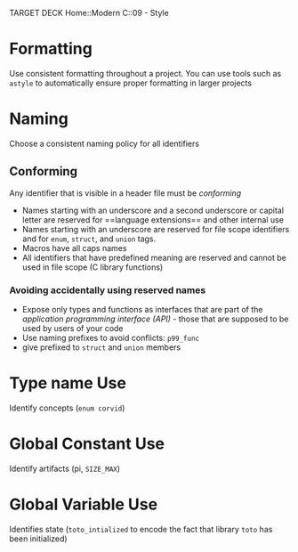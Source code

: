 TARGET DECK
Home::Modern C::09 - Style

# Formatting <!--fc-->
Use consistent formatting throughout a project. You can use tools such as `astyle` to automatically ensure proper formatting in larger projects
<!--ID: 1718928514305-->



# Naming <!--fc-->
Choose a consistent naming policy for all identifiers
<!--ID: 1718928514331-->


## Conforming <!--fc--> 
Any identifier that is visible in a header file must be *conforming*
* Names starting with an underscore and a second underscore or capital letter are reserved for ==language extensions== and other internal use
* Names starting with an underscore are reserved for file scope identifiers and for `enum`, `struct`, and `union` tags.
* Macros have all caps names
* All identifiers that have predefined meaning are reserved and cannot be used in file scope (C library functions)
<!--ID: 1718928514346-->



### Avoiding accidentally using reserved names <!--fc--> 
- Expose only types and functions as interfaces that are part of the *application programming interface (API)* - those that are supposed to be used by users of your code
- Use naming prefixes to avoid conflicts: `p99_func`
- give prefixed to `struct` and `union` members
<!--ID: 1718928514361-->


# Type name Use <!--fc--> 
Identify concepts (`enum corvid`)
<!--ID: 1718928514376-->


# Global Constant Use <!--fc--> 
Identify artifacts (pi, `SIZE_MAX`)
<!--ID: 1718928514390-->


# Global Variable Use <!--fc--> 
Identifies state (`toto_intialized` to encode the fact that library `toto` has been initialized)
<!--ID: 1718928514406-->



